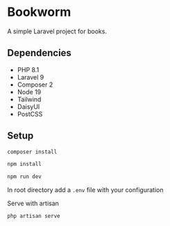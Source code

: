 # Bookworm
A simple Laravel project for books.

## Dependencies
- PHP 8.1
- Laravel 9
- Composer 2
- Node 19
- Tailwind
- DaisyUI
- PostCSS

## Setup

```bash
composer install
```

```bash
npm install
```

```bash
npm run dev
```

In root directory add a ``.env`` file with your configuration

Serve with artisan

```bash
php artisan serve
```
